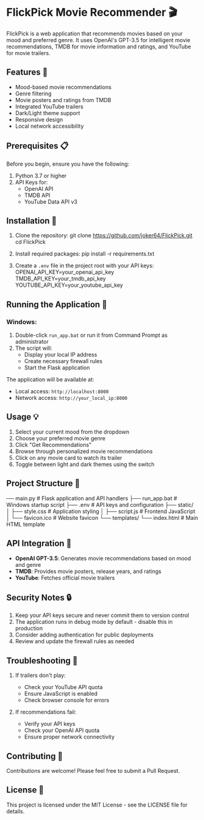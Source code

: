 # FlickPick Movie Recommender 🎬

FlickPick is a web application that recommends movies based on your mood and preferred genre. It uses OpenAI's GPT-3.5 for intelligent movie recommendations, TMDB for movie information and ratings, and YouTube for movie trailers.

## Features 🌟

- Mood-based movie recommendations
- Genre filtering
- Movie posters and ratings from TMDB
- Integrated YouTube trailers
- Dark/Light theme support
- Responsive design
- Local network accessibility

## Prerequisites 📋

Before you begin, ensure you have the following:

1. Python 3.7 or higher
2. API Keys for:
   - OpenAI API
   - TMDB API
   - YouTube Data API v3

## Installation 🚀

1. Clone the repository:
    git clone https://github.com/joker64/FlickPick.git
    cd FlickPick

2. Install required packages: pip install -r requirements.txt

3. Create a `.env` file in the project root with your API keys: 
    OPENAI_API_KEY=your_openai_api_key
    TMDB_API_KEY=your_tmdb_api_key
    YOUTUBE_API_KEY=your_youtube_api_key   


## Running the Application 🎯

### Windows:
1. Double-click `run_app.bat` or run it from Command Prompt as administrator
2. The script will:
   - Display your local IP address
   - Create necessary firewall rules
   - Start the Flask application

The application will be available at:
- Local access: `http://localhost:8000`
- Network access: `http://your_local_ip:8000`

## Usage 💡

1. Select your current mood from the dropdown
2. Choose your preferred movie genre
3. Click "Get Recommendations"
4. Browse through personalized movie recommendations
5. Click on any movie card to watch its trailer
6. Toggle between light and dark themes using the switch

## Project Structure 📁

── main.py # Flask application and API handlers
├── run_app.bat # Windows startup script
├── .env # API keys and configuration
├── static/
│ ├── style.css # Application styling
│ ├── script.js # Frontend JavaScript
│ └── favicon.ico # Website favicon
└── templates/
└── index.html # Main HTML template

## API Integration 🔌

- **OpenAI GPT-3.5**: Generates movie recommendations based on mood and genre
- **TMDB**: Provides movie posters, release years, and ratings
- **YouTube**: Fetches official movie trailers

## Security Notes 🔒

1. Keep your API keys secure and never commit them to version control
2. The application runs in debug mode by default - disable this in production
3. Consider adding authentication for public deployments
4. Review and update the firewall rules as needed

## Troubleshooting 🔧

1. If trailers don't play:
   - Check your YouTube API quota
   - Ensure JavaScript is enabled
   - Check browser console for errors

2. If recommendations fail:
   - Verify your API keys
   - Check your OpenAI API quota
   - Ensure proper network connectivity

## Contributing 🤝

Contributions are welcome! Please feel free to submit a Pull Request.

## License 📄

This project is licensed under the MIT License - see the LICENSE file for details.